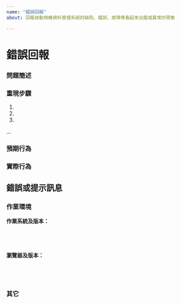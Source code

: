 ```yaml
---
name: "錯誤回報"
about: 回報自動相機資料管理系統的缺陷、錯誤、故障等看起來出錯或異常的現象

---
```

<!--
您好！😄
為了加快處理速度，請在建立新的回報前搜尋既有的回報（處理中及已解決）。既有的回報通常包含處理方法以及解決進度的資訊。
-->

# 錯誤回報

### 問題簡述
<!-- ✍️ 請簡要、清楚地描述問題，必要時請附上螢幕截圖輔助明 --> 

### 重現步驟
<!-- ✍️ 請說明經過那些操作步驟後可重現此一問題 -->
1.
2.
3.
...

### 預期行為
<!-- ✍️ 經過上述步驟後您預期出現的行為、結果、狀態 -->

### 實際行為
<!-- ✍️ 經過上述步驟後實際出現的行為、結果、狀態。若已在問題簡述中說明，則可略過。 -->

## 錯誤或提示訊息
<!-- ✍️ 如果此錯誤伴隨著瀏覽器送出的錯誤訊息，請在此提供。-->

### 作業環境
**作業系統及版本：**
<pre><code>
<!-- ✍️-->

</code></pre>

**瀏覽器及版本：**
<pre><code>
<!-- ✍️請說明您所使用的瀏覽器版本。請注意本工具僅支援最新版的 Chrome 及 Firefox。 -->

</code></pre>

### 其它
<!-- ✍️ 如果有任何其它有助於說明問題的訊息，請在此補充。-->